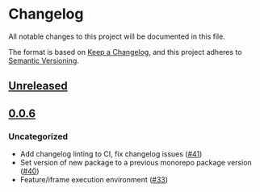 # Changelog
All notable changes to this project will be documented in this file.

The format is based on [Keep a Changelog](https://keepachangelog.com/en/1.0.0/),
and this project adheres to [Semantic Versioning](https://semver.org/spec/v2.0.0.html).

## [Unreleased]

## [0.0.6]
### Uncategorized
- Add changelog linting to CI, fix changelog issues ([#41](https://github.com/MetaMask/snaps-skunkworks/pull/41))
- Set version of new package to a previous monorepo package version ([#40](https://github.com/MetaMask/snaps-skunkworks/pull/40))
- Feature/iframe execution environment ([#33](https://github.com/MetaMask/snaps-skunkworks/pull/33))

[Unreleased]: https://github.com/MetaMask/snaps-skunkworks/compare/v0.0.6...HEAD
[0.0.6]: https://github.com/MetaMask/snaps-skunkworks/releases/tag/v0.0.6
